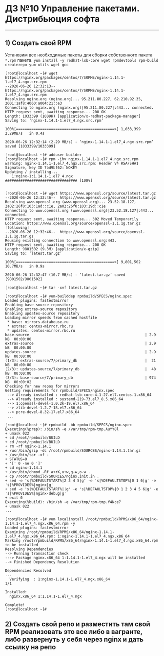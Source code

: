 # ДЗ №10 Управление пакетами. Дистрибьюция софта 
--------------------------------------------------------------------------------------------
## 1) Cоздать свой RPM
Установим все необходимые пакеты для сборки собственного пакета ```*.rpm``` пакета.
```yum install -y redhat-lsb-core wget rpmdevtools rpm-build createrepo yum-utils wget gcc```


```
[root@localhost ~]# wget https://nginx.org/packages/centos/7/SRPMS/nginx-1.14.1-1.el7_4.ngx.src.rpm
--2020-06-26 12:32:13--  https://nginx.org/packages/centos/7/SRPMS/nginx-1.14.1-1.el7_4.ngx.src.rpm
Resolving nginx.org (nginx.org)... 95.211.80.227, 62.210.92.35, 2001:1af8:4060:a004:21::e3
Connecting to nginx.org (nginx.org)|95.211.80.227|:443... connected.
HTTP request sent, awaiting response... 200 OK
Length: 1033399 (1009K) [application/x-redhat-package-manager]
Saving to: ‘nginx-1.14.1-1.el7_4.ngx.src.rpm’

100%[=============================================>] 1,033,399   2.29MB/s   in 0.4s   

2020-06-26 12:32:14 (2.29 MB/s) - ‘nginx-1.14.1-1.el7_4.ngx.src.rpm’ saved [1033399/1033399]
```
```
[root@localhost ~]# adduser builder
[root@localhost ~]# rpm -ihv nginx-1.14.1-1.el7_4.ngx.src.rpm
warning: nginx-1.14.1-1.el7_4.ngx.src.rpm: Header V4 RSA/SHA1 Signature, key ID 7bd9bf62: NOKEY
Updating / installing...
   1:nginx-1:1.14.1-1.el7_4.ngx       ################################# [100%]
   
```

```
[root@localhost ~]# wget https://www.openssl.org/source/latest.tar.gz
--2020-06-26 12:32:46--  https://www.openssl.org/source/latest.tar.gz
Resolving www.openssl.org (www.openssl.org)... 23.52.18.127, 2a02:26f0:103:1ad::c1e, 2a02:26f0:103:19d::c1e
Connecting to www.openssl.org (www.openssl.org)|23.52.18.127|:443... connected.
HTTP request sent, awaiting response... 302 Moved Temporarily
Location: https://www.openssl.org/source/openssl-1.1.1g.tar.gz [following]
--2020-06-26 12:32:46--  https://www.openssl.org/source/openssl-1.1.1g.tar.gz
Reusing existing connection to www.openssl.org:443.
HTTP request sent, awaiting response... 200 OK
Length: 9801502 (9.3M) [application/x-gzip]
Saving to: ‘latest.tar.gz’

100%[=============================================>] 9,801,502   10.7MB/s   in 0.9s   

2020-06-26 12:32:47 (10.7 MB/s) - ‘latest.tar.gz’ saved [9801502/9801502]
```


```
[root@localhost ~]# tar -xvf latest.tar.gz
```


```
[root@localhost ~]# yum-builddep rpmbuild/SPECS/nginx.spec
Loaded plugins: fastestmirror
Enabling base-source repository
Enabling extras-source repository
Enabling updates-source repository
Loading mirror speeds from cached hostfile
 * base: mirrors.datahouse.ru
 * extras: centos-mirror.rbc.ru
 * updates: centos-mirror.rbc.ru
base-source                                                     | 2.9 kB  00:00:00     
extras-source                                                   | 2.9 kB  00:00:00     
updates-source                                                  | 2.9 kB  00:00:00     
(1/3): extras-source/7/primary_db                               |  21 kB  00:00:00     
(2/3): updates-source/7/primary_db                              |  48 kB  00:00:00     
(3/3): base-source/7/primary_db                                 | 974 kB  00:00:02     
Checking for new repos for mirrors
Getting requirements for rpmbuild/SPECS/nginx.spec
 --> Already installed : redhat-lsb-core-4.1-27.el7.centos.1.x86_64
 --> Already installed : systemd-219-73.el7_8.5.x86_64
 --> 1:openssl-devel-1.0.2k-19.el7.x86_64
 --> zlib-devel-1.2.7-18.el7.x86_64
 --> pcre-devel-8.32-17.el7.x86_64
 ...
```

```
[root@localhost ~]# rpmbuild -bb rpmbuild/SPECS/nginx.spec
Executing(%prep): /bin/sh -e /var/tmp/rpm-tmp.AuYY8l
+ umask 022
+ cd /root/rpmbuild/BUILD
+ cd /root/rpmbuild/BUILD
+ rm -rf nginx-1.14.1
+ /usr/bin/gzip -dc /root/rpmbuild/SOURCES/nginx-1.14.1.tar.gz
+ /usr/bin/tar -xf -
+ STATUS=0
+ '[' 0 -ne 0 ']'
+ cd nginx-1.14.1
+ /usr/bin/chmod -Rf a+rX,u+w,g-w,o-w .
+ cp /root/rpmbuild/SOURCES/nginx.init.in .
+ sed -e 's|%DEFAULTSTART%|2 3 4 5|g' -e 's|%DEFAULTSTOP%|0 1 6|g' -e 's|%PROVIDES%|nginx|g'
+ sed -e 's|%DEFAULTSTART%||g' -e 's|%DEFAULTSTOP%|0 1 2 3 4 5 6|g' -e 's|%PROVIDES%|nginx-debug|g'
+ exit 0
Executing(%build): /bin/sh -e /var/tmp/rpm-tmp.f4Nce7
+ umask 022
...
```

```
[root@localhost ~]# yum localinstall /root/rpmbuild/RPMS/x86_64/nginx-1.14.1-1.el7_4.ngx.x86_64.rpm -y
Loaded plugins: fastestmirror
Examining /root/rpmbuild/RPMS/x86_64/nginx-1.14.1-1.el7_4.ngx.x86_64.rpm: 1:nginx-1.14.1-1.el7_4.ngx.x86_64
Marking /root/rpmbuild/RPMS/x86_64/nginx-1.14.1-1.el7_4.ngx.x86_64.rpm to be installed
Resolving Dependencies
--> Running transaction check
---> Package nginx.x86_64 1:1.14.1-1.el7_4.ngx will be installed
--> Finished Dependency Resolution

Dependencies Resolved
...
  Verifying  : 1:nginx-1.14.1-1.el7_4.ngx.x86_64                                                                                                                                                               1/1 

Installed:
  nginx.x86_64 1:1.14.1-1.el7_4.ngx                                                                                                                                                                                

Complete!
[root@localhost ~]# 
```




## 2) Cоздать свой репо и разместить там свой RPM реализовать это все либо в вагранте, либо развернуть у себя через nginx и дать ссылку на репо
